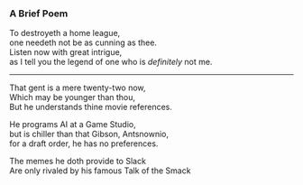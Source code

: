### A Brief Poem

<p>
To destroyeth a home league, <br>
one needeth not be as cunning as thee. <br>
Listen now with great intrigue, <br>
as I tell you the legend of one who is <i>definitely</i> not me.
</p>

--- 

<p>
That gent is a mere twenty-two now, <br>
Which may be younger than thou, <br>
But he understands thine movie references.
</p>

<p>
He programs AI at a Game Studio, <br>
but is chiller than that Gibson, Antsnownio, <br>
for a draft order, he has no preferences. 
</p>

<p>
The memes he doth provide to Slack <br>
Are only rivaled by his famous Talk of the Smack 
</p>
